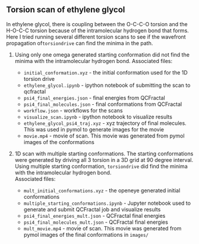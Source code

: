 ## Torsion scan of ethylene glycol

In ethylene glycol, there is coupling between the O-C-C-O torsion and the H-O-C-C torsion
because of the intramolecular hydrogen bond that forms. Here I tried running 
several different torsion scans to see if the wavefront propagation of`torsiondrive` 
can find the minima in the path. 

1. Using only one omega generated starting conformation did not find the minima with the intramolecular hydrogen bond. 
Associated files:
    * `initial_conformation.xyz` - the initial conformation used for the 1D torsion drive
    * `ethylene_glycol.ipynb` - ipython notebook of submitting the scan to qcfractal 
    * `psi4_final_energies.json` - final energies from QCFractal
    * `psi4_final_molecules.json` - final conformations from QCFractal
    * `workflow.json` - workflows for the scans
    * `visualize_scan.ipynb` - ipython notebook to visualize results
    * `ethylene_glycol_psi4_traj.xyz` - xyz trajectory of final molecules. This was used in pymol to generate images for the movie
    * `movie.mp4` - movie of scan. This movie was generated from pymol images of the conformations

2. 1D scan with multiple starting conformations. 
The starting conformations were generated by driving all 3 torsion in a 3D grid at 90 degree interval. 
Using multiple starting conformation, `torsiondrive` did find the minima with the intramolecular hydrogen bond.   
Associated files:
    * `mult_initial_conformations.xyz` - the openeye generated initial conformations
    * `multiple_starting_conformations.ipynb` - Jupyter notebook used to generate and submit QCFractal job and visualize results
    * `psi4_final_energies_mult.json` - QCFractal final energies
    * `psi4_final_molecules_mult.json` - QCFractal final energies
    * `mult_movie.mp4` - movie of scan. This movie was generated from pymol images of the final conformations in `images/`